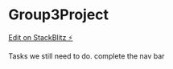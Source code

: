 # Group3Project

[Edit on StackBlitz ⚡️](https://stackblitz.com/edit/github-cfvbgg)


Tasks we still need to do. complete the nav bar

